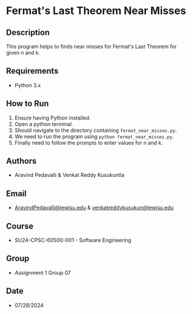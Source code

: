 # Fermat's Last Theorem Near Misses

## Description
This program helps to finds near misses for Fermat's Last Theorem for given n and k.

## Requirements
- Python 3.x

## How to Run
1. Ensure having Python installed.
2. Open a python terminal.
3. Should navigate to the directory containing `fermat_near_misses.py`.
4. We need to run the program using `python fermat_near_misses.py`.
5. Finally need to follow the prompts to enter values for n and k.

## Authors
- Aravind Pedavalli & Venkat Reddy Kusukuntla

## Email
- AravindPedavalli@lewisu.edu & venkatreddykusukun@lewisu.edu

## Course
- SU24-CPSC-60500-001 - Software Engineering

## Group
- Assignment 1 Group 07

## Date
- 07/28/2024
